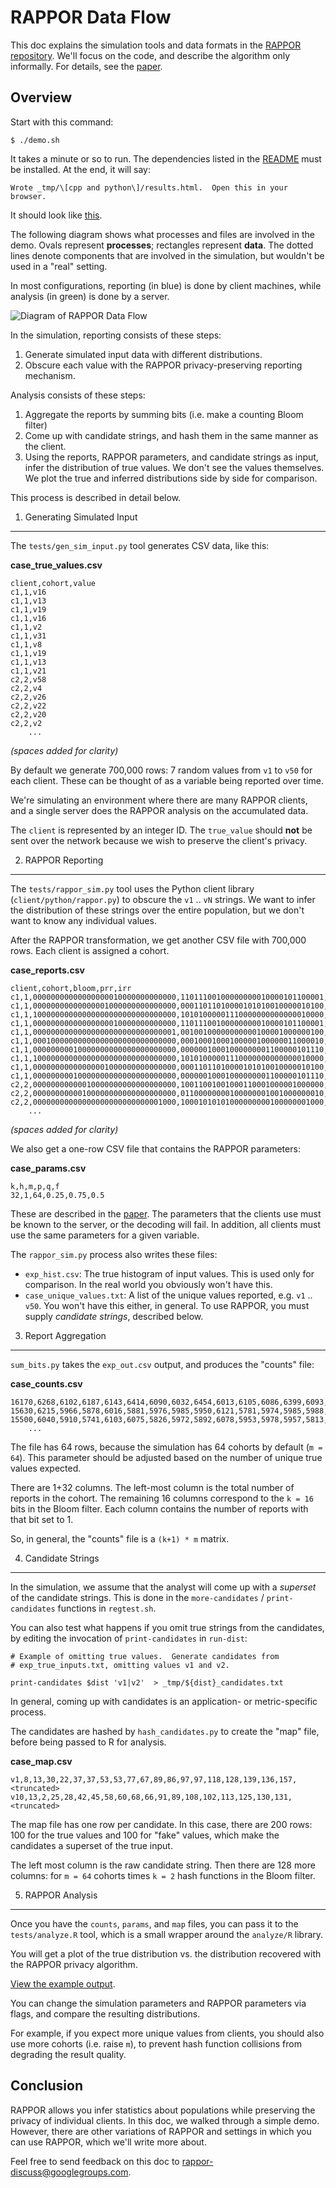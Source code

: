 RAPPOR Data Flow
================

This doc explains the simulation tools and data formats in the [RAPPOR
repository](https://github.com/google/rappor).  We'll focus on the code, and
describe the algorithm only informally.  For details, see the [paper][].

Overview
--------

Start with this command:

    $ ./demo.sh

It takes a minute or so to run.  The dependencies listed in the
[README][] must be installed.  At the end, it will say:

    Wrote _tmp/\[cpp and python\]/results.html.  Open this in your browser.

It should look like [this][example].

The following diagram shows what processes and files are involved in the demo.
Ovals represent **processes**; rectangles represent **data**.  The dotted lines
denote components that are involved in the simulation, but wouldn't be used in
a "real" setting.

In most configurations, reporting (in blue) is done by client machines, while
analysis (in green) is done by a server.

<img src="data-flow.png" alt="Diagram of RAPPOR Data Flow" />

In the simulation, reporting consists of these steps:

  1. Generate simulated input data with different distributions.
  2. Obscure each value with the RAPPOR privacy-preserving reporting mechanism.

Analysis consists of these steps:

  1. Aggregate the reports by summing bits (i.e. make a counting Bloom filter)
  2. Come up with candidate strings, and hash them in the same manner as the
  client.
  3. Using the reports, RAPPOR parameters, and candidate strings as input,
  infer the distribution of true values.  We don't see the values themselves.
  We plot the true and inferred distributions side by side for comparison.

This process is described in detail below.

1. Generating Simulated Input
-----------------------------

The `tests/gen_sim_input.py` tool generates CSV data, like this:

<!-- TODO: a realistic data set would be nice? How could we generate one?  -->

**case_true_values.csv**
```
client,cohort,value
c1,1,v16
c1,1,v13
c1,1,v19
c1,1,v16
c1,1,v2
c1,1,v31
c1,1,v8
c1,1,v19
c1,1,v13
c1,1,v21
c2,2,v58
c2,2,v4
c2,2,v26
c2,2,v22
c2,2,v20
c2,2,v2
    ...
```
*(spaces added for clarity)*

By default we generate 700,000 rows: 7 random values from `v1` to `v50` for
each client.  These can be thought of as a variable being reported over time.

We're simulating an environment where there are many RAPPOR clients, and a
single server does the RAPPOR analysis on the accumulated data.

The `client` is represented by an integer ID.  The `true_value` should **not**
be sent over the network because we wish to preserve the client's privacy.


2. RAPPOR Reporting
-------------------

The `tests/rappor_sim.py` tool uses the Python client library
(`client/python/rappor.py`) to obscure the `v1` .. `vN` strings.  We want to
infer the distribution of these strings over the entire population, but we
don't want to know any individual values.

After the RAPPOR transformation, we get another CSV file with 700,000 rows.
Each client is assigned a cohort.

**case_reports.csv**
```
client,cohort,bloom,prr,irr
c1,1,00000000000000000010000000000000,11011100100000000010000101100001,01001101100000000010000111000010
c1,1,00000000000000001000000000000000,00011011010000101010010000010100,00011011000001100010010000011100
c1,1,10000000000000000000000000000000,10101000001110000000000000010000,00101010010111101000010100010000
c1,1,00000000000000000010000000000000,11011100100000000010000101100001,10011000100101101110000101100000
c1,1,00000000000000000000000000000001,00100100000000000100001000000100,01000010100100010000011000101101
c1,1,00010000000000000000000000000000,00010001000100000100000011000010,10001001000100001110010011000000
c1,1,00000000010000000000000000000000,00000010001000000001100000101110,10011110001000000101100100101110
c1,1,10000000000000000000000000000000,10101000001110000000000000010000,10101101101110000000000000010000
c1,1,00000000000000001000000000000000,00011011010000101010010000010100,00011011010001101010110110110100
c1,1,00000000010000000000000000000000,00000010001000000001100000101110,00001110001000000001110100101111
c2,2,00000000000010000000000000000000,10011001001000110001000001000000,10011111011011111000000011001010
c2,2,00000000000100000000000000000000,01100000000100000001001000000010,11110000110010010000001010001110
c2,2,00000000000000000000000000001000,10001010101000000000100000001000,00001010101000000100000110101000
    ...
```
*(spaces added for clarity)*

We also get a one-row CSV file that contains the RAPPOR parameters:

**case_params.csv**
```
k,h,m,p,q,f
32,1,64,0.25,0.75,0.5
```
These are described in the [paper][]. The parameters that the clients use
must be known to the server, or the decoding will fail.  In addition, all
clients must use the same parameters for a given variable.

The `rappor_sim.py` process also writes these files:

- `exp_hist.csv`: The true histogram of input values.  This is used only for
  comparison.  In the real world you obviously won't have this.
- `case_unique_values.txt`: A list of the unique values reported, e.g. `v1` ..
  `v50`.  You won't have this either, in general.  To use RAPPOR, you must
  supply *candidate strings*, described below.

3. Report Aggregation
---------------------

`sum_bits.py` takes the `exp_out.csv` output, and produces the "counts" file:

**case_counts.csv**
```
16170,6268,6102,6187,6143,6414,6090,6032,6454,6013,6105,6086,6399,6093,6265,6256,6167,6049,6110,6188,6348,6190,6131,6163,6035,6568,6123,6399,6094,6048,6295,6227,6310
15630,6215,5966,5878,6016,5881,5976,5985,5950,6121,5781,5974,5985,5988,6143,5799,6196,5795,5928,6409,5938,6100,5917,6067,5878,6033,5903,6152,5835,6058,5874,5860,5974
15500,6040,5910,5741,6103,6075,5826,5972,5892,6078,5953,5978,5957,5813,5739,6079,5915,5931,6076,6072,5991,6010,5768,5887,5830,6003,5887,5980,5873,5806,5915,5971,6027
    ...
```

The file has 64 rows, because the simulation has 64 cohorts by default (`m =
64`).  This parameter should be adjusted based on the number of unique true
values expected.  <!-- TODO: more detail -->

There are 1+32 columns.  The left-most column is the total number of reports in
the cohort.  The remaining 16 columns correspond to the `k = 16` bits in the
Bloom filter.  Each column contains the number of reports with that bit set
to 1.

So, in general, the "counts" file is a `(k+1) * m` matrix.

4. Candidate Strings
--------------------

In the simulation, we assume that the analyst will come up with a *superset* of
the candidate strings.  This is done in the `more-candidates` /
`print-candidates` functions in `regtest.sh`.

You can also test what happens if you omit true strings from the candidates, by
editing the invocation of `print-candidates` in `run-dist`:

    # Example of omitting true values.  Generate candidates from
    # exp_true_inputs.txt, omitting values v1 and v2.

    print-candidates $dist 'v1|v2'  > _tmp/${dist}_candidates.txt

In general, coming up with candidates is an application- or metric-specific
process.

The candidates are hashed by `hash_candidates.py` to create the "map" file,
before being passed to R for analysis.

**case_map.csv**

    v1,8,13,30,22,37,37,53,53,77,67,89,86,97,97,118,128,139,136,157,<truncated>
    v10,13,2,25,28,42,45,58,60,68,66,91,89,108,102,113,125,130,131,<truncated>

The map file has one row per candidate.  In this case, there are 200 rows: 
100 for the true values and 100 for "fake" values, which make the candidates a
superset of the true input.

The left most column is the raw candidate string.  Then there are 128 more
columns: for `m = 64` cohorts times `k = 2` hash functions in the Bloom filter.

<!-- TODO: more detail about setting params?  Examples of coming up with
candidate strings? -->

5. RAPPOR Analysis
------------------

Once you have the `counts`, `params`, and `map` files, you can pass it to the
`tests/analyze.R` tool, which is a small wrapper around the `analyze/R`
library.

You will get a plot of the true distribution vs. the distribution recovered
with the RAPPOR privacy algorithm.

[View the example output][example].

You can change the simulation parameters and RAPPOR parameters via flags, and
compare the resulting distributions.

For example, if you expect more unique values from clients, you should also use
more cohorts (i.e. raise `m`), to prevent hash function collisions from
degrading the result quality.

<!-- TODO: 
     - how to change flags
     - more detail on what the various parameters do
     - association analysis
     - basic RAPPOR
     - longitudinal privacy
-->

Conclusion
----------

RAPPOR allows you infer statistics about populations while preserving the
privacy of individual clients.  In this doc, we walked through a simple demo.
However, there are other variations of RAPPOR and settings in which you can use
RAPPOR, which we'll write more about.

Feel free to send feedback on this doc to
[rappor-discuss@googlegroups.com](https://groups.google.com/forum/#!forum/rappor-discuss).


[README]: https://github.com/google/rappor/blob/master/README.md
[paper]: http://arxiv.org/abs/1407.6981
[example]: http://google.github.io/rappor/examples/report.html

